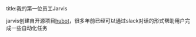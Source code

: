 title:我的第一位员工Jarvis

jarvis创建自开源项目[hubot](https://hubot.github.com/)，很多年前已经可以通过slack对话的形式帮助用户完成一些自动化任务


